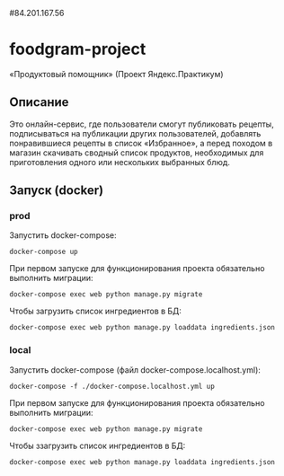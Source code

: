 #84.201.167.56

# foodgram-project

«Продуктовый помощник» (Проект Яндекс.Практикум)

## Описание

Это онлайн-сервис, где пользователи смогут публиковать рецепты, подписываться на публикации других пользователей, добавлять понравившиеся рецепты в список «Избранное», а перед походом в магазин скачивать сводный список продуктов, необходимых для приготовления одного или нескольких выбранных блюд.

## Запуск (docker)

### prod

Запустить docker-compose:

`docker-compose up`

При первом запуске для функционирования проекта обязательно выполнить миграции:

`docker-compose exec web python manage.py migrate`

Чтобы загрузить список ингредиентов в БД:

`docker-compose exec web python manage.py loaddata ingredients.json`

### local

Запустить docker-compose (файл docker-compose.localhost.yml):

`docker-compose -f ./docker-compose.localhost.yml up`

При первом запуске для функционирования проекта обязательно выполнить миграции:

`docker-compose exec web python manage.py migrate`

Чтобы ззагрузить список ингредиентов в БД:

`docker-compose exec web python manage.py loaddata ingredients.json`
